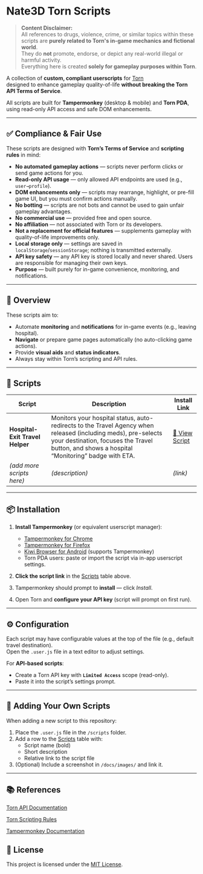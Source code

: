 # Nate3D Torn Scripts

> **Content Disclaimer:**  
> All references to drugs, violence, crime, or similar topics within these scripts are **purely related to Torn's in-game mechanics and fictional world**.  
> They do **not** promote, endorse, or depict any real-world illegal or harmful activity.  
> Everything here is created **solely for gameplay purposes within Torn**.

A collection of **custom, compliant userscripts** for [Torn](https://www.torn.com/)  
designed to enhance gameplay quality-of-life **without breaking the Torn API Terms of Service**.

All scripts are built for **Tampermonkey** (desktop & mobile) and **Torn PDA**,  
using read-only API access and safe DOM enhancements.

---

## ✅ Compliance & Fair Use

These scripts are designed with **Torn’s Terms of Service** and **scripting rules** in mind:

- **No automated gameplay actions** — scripts never perform clicks or send game actions for you.
- **Read-only API usage** — only allowed API endpoints are used (e.g., `user→profile`).
- **DOM enhancements only** — scripts may rearrange, highlight, or pre-fill game UI, but you must confirm actions manually.
- **No botting** — scripts are not bots and cannot be used to gain unfair gameplay advantages.
- **No commercial use** — provided free and open source.
- **No affiliation** — not associated with Torn or its developers.
- **Not a replacement for official features** — supplements gameplay with quality-of-life improvements only.
- **Local storage only** — settings are saved in `localStorage`/`sessionStorage`; nothing is transmitted externally.
- **API key safety** — any API key is stored locally and never shared. Users are responsible for managing their own keys.
- **Purpose** — built purely for in-game convenience, monitoring, and notifications.

---

## 📜 Overview

These scripts aim to:
- Automate **monitoring** and **notifications** for in-game events (e.g., leaving hospital).
- **Navigate** or prepare game pages automatically (no auto-clicking game actions).
- Provide **visual aids** and **status indicators**.
- Always stay within Torn’s scripting and API rules.

---

## 📂 Scripts

| Script                          | Description                                                                                                                                                                                                   | Install Link                                                        |
| ------------------------------- | ------------------------------------------------------------------------------------------------------------------------------------------------------------------------------------------------------------- | ------------------------------------------------------------------- |
| **Hospital-Exit Travel Helper** | Monitors your hospital status, auto-redirects to the Travel Agency when released (including meds), pre-selects your destination, focuses the Travel button, and shows a hospital “Monitoring” badge with ETA. | [📄 View Script](./scripts/torn-hospital-exit-travel-helper.user.js) |
| *(add more scripts here)*       | *(description)*                                                                                                                                                                                               | *(link)*                                                            |

---

## 📦 Installation

1. **Install Tampermonkey** (or equivalent userscript manager):
   - [Tampermonkey for Chrome](https://tampermonkey.net/?ext=dhdg&browser=chrome)
   - [Tampermonkey for Firefox](https://tampermonkey.net/?ext=dhdg&browser=firefox)
   - [Kiwi Browser for Android](https://kiwibrowser.com/) (supports Tampermonkey)
   - Torn PDA users: paste or import the script via in-app userscript settings.
   
2. **Click the script link** in the [Scripts](#-scripts) table above.
3. Tampermonkey should prompt to **install** — click *Install*.
4. Open Torn and **configure your API key** (script will prompt on first run).

---

## ⚙️ Configuration

Each script may have configurable values at the top of the file (e.g., default travel destination).  
Open the `.user.js` file in a text editor to adjust settings.

For **API-based scripts**:
- Create a Torn API key with **`Limited Access`** scope (read-only).
- Paste it into the script’s settings prompt.

---

## 📌 Adding Your Own Scripts

When adding a new script to this repository:

1. Place the `.user.js` file in the `/scripts` folder.
2. Add a row to the [Scripts](#-scripts) table with:
   - Script name (bold)
   - Short description
   - Relative link to the script file
3. (Optional) Include a screenshot in `/docs/images/` and link it.
---

## 📚 References
[Torn API Documentation](https://www.torn.com/api.html)

[Torn Scripting Rules](https://www.torn.com/forums.php#/p=threads&f=61&t=16112659)

[Tampermonkey Documentation](https://www.tampermonkey.net/documentation.php)

## 📝 License
This project is licensed under the [MIT License](./LICENSE).